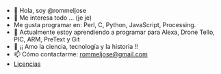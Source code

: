 - 👋 Hola, soy @rommeljose
- 👀 Me interesa todo ... (je je)
- Me gusta programar en: Perl, C,  Python, JavaScript, Processing.
- 🌱 Actualmente estoy aprendiendo a programar para Alexa, Drone Tello, PIC, ARM, PreText y Git
- 💞️ ¡¡ Amo la ciencia, tecnología y la historia !!
- 📫 Cómo contactarme: rommeljose@gmail.com
- [Licencias](https://choosealicense.com/appendix/)

<!---
rommeljose/rommeljose is a ✨ special ✨ repository because its `README.md` (this file) appears on your GitHub profile.
You can click the Preview link to take a look at your changes.
--->
